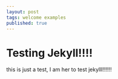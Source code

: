 ```yaml
---
layout: post
tags: welcome examples
published: true
---
```


# Testing Jekyll!!!!

this is just a test, I am her to test jekylll!!!!!!